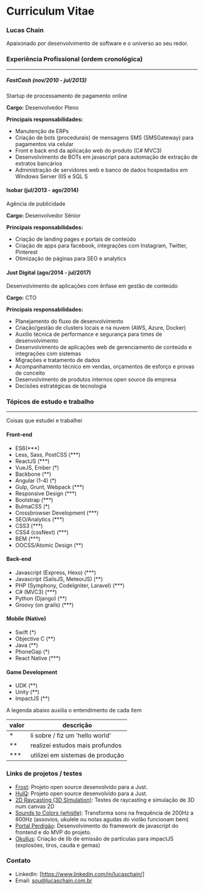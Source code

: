 # Curriculum Vitae
### Lucas Chain

Apaixonado por desenvolvimento de software e o universo ao seu redor.
### Experiência Profissional (ordem cronológica)
---
##### FastCash (nov/2010 - jul/2013)
Startup de processamento de pagamento online

**Cargo:** Desenvolvedor Pleno

**Principais responsabilidades:**
  - Manutenção de ERPs
  - Criação de bots (procedurais) de mensagens SMS (SMSGateway) para pagamentos via celular
  - Front e back end da aplicação web do produto (C# MVC3)
  - Desenvolvimento de BOTs em javascript para automação de extração de extratos bancários
  - Administração de servidores web e banco de dados hospedados em Windows Server (IIS e SQL S

#### Isobar (jul/2013 - ago/2014)
Agência de publicidade

**Cargo:** Desenvolvedor Sênior

**Principais responsabilidades:**
  - Criação de landing pages e portais de conteúdo 
  - Criação de apps para facebook, integrações com Instagram, Twitter, Pinterest
  - Otimização de páginas para SEO e analytics
 
#### Just Digital (ago/2014 - jul/2017)
Desenvolvimento de aplicações com ênfase em gestão de conteúdo

**Cargo:** CTO

**Principais responsabilidades:**
  - Planejamento do fluxo de desenvolvimento
  - Criação/gestão de clusters locais e na nuvem (AWS, Azure, Docker)
  - Auxilio técnica de performance e segurança para times de desenvolvimento
  - Desenvolvimento de aplicações web de gerenciamento de conteúdo e integrações com sistemas 
  - Migrações e tratamento de dados
  - Acompanhamento técnico em vendas, orçamentos de esforço e provas de conceito
  - Desenvolvimento de produtos internos open source da empresa
  - Decisões estratégicas de tecnologia

### Tópicos de estudo e trabalho
---

Coisas que estudei e trabalhei

#### Front-end

  - ES6(***)
  - Less, Sass, PostCSS (***)
  - ReactJS (***)
  - VueJS, Ember (*)
  - Backbone (**)
  - Angular (1-4) (*)
  - Gulp, Grunt, Webpack (***)
  - Responsive Design (***)
  - Bootstrap (***)
  - BulmaCSS (*)
  - Crossbrowser Development (***)
  - SEO/Analytics (***)
  - CSS3 (***)
  - CSS4 (cssNext) (***)
  - BEM (***)
  - OOCSS/Atomic Design (**)

#### Back-end
  - Javascript (Express, Hexo) (***)
  - Javascript (SailsJS, MeteorJS) (**)
  - PHP (Symphony, CodeIgniter, Laravel) (***)
  - C# (MVC3) (***)
  - Python (Django) (**)
  - Groovy (on grails) (***)
  
#### Mobile (Native)
  - Swift (*)
  - Objective C (**)
  - Java (**)
  - PhoneGap (*)
  - React Native (***)

#### Game Development
  - UDK (**)
  - Unity (**)
  - ImpactJS (**)

A legenda abaixo auxilia o entendimento de cada item

|valor|descrição|
|---|---|
|*|li sobre / fiz um 'hello world'|
|**|realizei estudos mais profundos|
|***|utilizei em sistemas de produção|

### Links de projetos / testes

  - [Frost](http://justdigital.github.io/frost/): Projeto open source desenvolvido para a Just.
  - [HulQ](http://justdigital.github.io/hulq/): Projeto open source desenvolvido para a Just.
  - [2D Raycasting (3D Simulation)](http://lab.lucaschain.com.br/raycasting/): Testes de raycasting e simulação de 3D num canvas 2D
  - [Sounds to Colors (whistle)](http://lab.lucaschain.com.br/webapi/): Transforma sons na frequência de 200Hz a 800Hz (assovios, ukulele ou notas agudas do violão funcionam bem)
  - [Portal Perdigão](http://www.perdigao.com.br): Desenvolvimento do framework de javascript do frontend e do MVP do projeto.
  - [Okullus](http://lab.lucaschain.com.br/okullus/): Criação de lib de emissão de partículas para impactJS (explosões, tiros, cauda e gemas)

### Contato

  - LinkedIn: [https://www.linkedin.com/in/lucaschain/]
  - Email: sou@lucaschain.com.br
